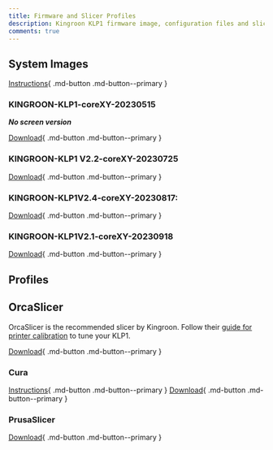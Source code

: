 ```yaml
---
title: Firmware and Slicer Profiles
description: Kingroon KLP1 firmware image, configuration files and slicer profiles
comments: true
---
```


## System Images

[Instructions](https://kingroon.com/blogs/3d-print-101/how-to-falsh-the-emmc-chip-on-kingroon-kp3s-pro-v2-klp1-klipper-3d-printers){ .md-button .md-button--primary }

### KINGROON-KLP1-coreXY-20230515

***No screen version***

[Download](https://drive.google.com/file/d/1C5kIKfGm6xnehemHGuAyQrxUx7w2vPPi/view?usp=share_link){ .md-button .md-button--primary }

### KINGROON-KLP1 V2.2-coreXY-20230725

[Download](https://drive.google.com/drive/folders/1t7L45IEp-WOa_zcLiVOOfZC0nxFAs2o5?usp=sharing){ .md-button .md-button--primary }

### KINGROON-KLP1V2.4-coreXY-20230817:

[Download](https://drive.google.com/drive/folders/13ZEHYivSC4YdXk3IAL9DQA8HWnkc0uQQ?usp=sharing){ .md-button .md-button--primary }

### KINGROON-KLP1V2.1-coreXY-20230918

[Download](https://drive.google.com/drive/folders/1tXjE3U574BQ5OFfaUwFP1oQ4xEVa0r1D?usp=sharing){ .md-button .md-button--primary }

## Profiles 

## OrcaSlicer

OrcaSlicer is the recommended slicer by Kingroon. Follow their [guide for printer calibration](https://github.com/SoftFever/OrcaSlicer/wiki/Calibration) to tune your KLP1.

[Download](https://onedrive.live.com/?authkey=%21AC09ycdms5k8YDk&id=D97D20DCB9569C61%212538&cid=D97D20DCB9569C61){ .md-button .md-button--primary }

### Cura 

[Instructions](https://kingroon.com/blogs/3d-print-101/kingroon-kp3s-pro-v2-and-klp1-3d-printer-into-the-cura-profile-settings){ .md-button .md-button--primary } [Download](https://drive.google.com/drive/folders/1-1mT3aejvzPijT7PEVroVQJJwRuCXCna){ .md-button .md-button--primary }

### PrusaSlicer

[Download](https://1drv.ms/f/s!AmGcVrncIH3ZlRaRAph5GEIStYtt?e=Uqtg2S){ .md-button .md-button--primary }

